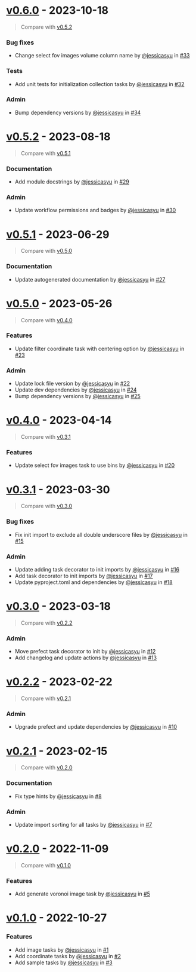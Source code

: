 # [v0.6.0](https://github.com/allen-cell-animated/abm-initialization-collection/releases/tag/v0.6.0) - 2023-10-18

> Compare with [v0.5.2](https://github.com/allen-cell-animated/abm-initialization-collection/compare/v0.5.2...v0.6.0)

### Bug fixes

- Change select fov images volume column name by [@jessicasyu](https://github.com/jessicasyu) in [#33](https://github.com/allen-cell-animated/abm-initialization-collection/pull/33)

### Tests

- Add unit tests for initialization collection tasks by [@jessicasyu](https://github.com/jessicasyu) in [#32](https://github.com/allen-cell-animated/abm-initialization-collection/pull/32)

### Admin

- Bump dependency versions by [@jessicasyu](https://github.com/jessicasyu) in [#34](https://github.com/allen-cell-animated/abm-initialization-collection/pull/34)

# [v0.5.2](https://github.com/allen-cell-animated/abm-initialization-collection/releases/tag/v0.5.2) - 2023-08-18

> Compare with [v0.5.1](https://github.com/allen-cell-animated/abm-initialization-collection/compare/v0.5.1...v0.5.2)

### Documentation

- Add module docstrings by [@jessicasyu](https://github.com/jessicasyu) in [#29](https://github.com/allen-cell-animated/abm-initialization-collection/pull/29)

### Admin

- Update workflow permissions and badges by [@jessicasyu](https://github.com/jessicasyu) in [#30](https://github.com/allen-cell-animated/abm-initialization-collection/pull/30)

# [v0.5.1](https://github.com/allen-cell-animated/abm-initialization-collection/releases/tag/v0.5.1) - 2023-06-29

> Compare with [v0.5.0](https://github.com/allen-cell-animated/abm-initialization-collection/compare/v0.5.0...v0.5.1)

### Documentation

- Update autogenerated documentation by [@jessicasyu](https://github.com/jessicasyu) in [#27](https://github.com/allen-cell-animated/abm-initialization-collection/pull/27)

# [v0.5.0](https://github.com/allen-cell-animated/abm-initialization-collection/releases/tag/v0.5.0) - 2023-05-26

> Compare with [v0.4.0](https://github.com/allen-cell-animated/abm-initialization-collection/compare/v0.4.0...v0.5.0)

### Features

- Update filter coordinate task with centering option by [@jessicasyu](https://github.com/jessicasyu) in [#23](https://github.com/allen-cell-animated/abm-initialization-collection/pull/23)

### Admin

- Update lock file version by [@jessicasyu](https://github.com/jessicasyu) in [#22](https://github.com/allen-cell-animated/abm-initialization-collection/pull/22)
- Update dev dependencies by [@jessicasyu](https://github.com/jessicasyu) in [#24](https://github.com/allen-cell-animated/abm-initialization-collection/pull/24)
- Bump dependency versions by [@jessicasyu](https://github.com/jessicasyu) in [#25](https://github.com/allen-cell-animated/abm-initialization-collection/pull/25)

# [v0.4.0](https://github.com/allen-cell-animated/abm-initialization-collection/releases/tag/v0.4.0) - 2023-04-14

> Compare with [v0.3.1](https://github.com/allen-cell-animated/abm-initialization-collection/compare/v0.3.1...v0.4.0)

### Features

- Update select fov images task to use bins by [@jessicasyu](https://github.com/jessicasyu) in [#20](https://github.com/allen-cell-animated/abm-initialization-collection/pull/20)

# [v0.3.1](https://github.com/allen-cell-animated/abm-initialization-collection/releases/tag/v0.3.1) - 2023-03-30

> Compare with [v0.3.0](https://github.com/allen-cell-animated/abm-initialization-collection/compare/v0.3.0...v0.3.1)

### Bug fixes

- Fix init import to exclude all double underscore files by [@jessicasyu](https://github.com/jessicasyu) in [#15](https://github.com/allen-cell-animated/abm-initialization-collection/pull/15)

### Admin

- Update adding task decorator to init imports by [@jessicasyu](https://github.com/jessicasyu) in [#16](https://github.com/allen-cell-animated/abm-initialization-collection/pull/16)
- Add task decorator to init imports by [@jessicasyu](https://github.com/jessicasyu) in [#17](https://github.com/allen-cell-animated/abm-initialization-collection/pull/17)
- Update pyproject.toml and dependencies by [@jessicasyu](https://github.com/jessicasyu) in [#18](https://github.com/allen-cell-animated/abm-initialization-collection/pull/18)

# [v0.3.0](https://github.com/allen-cell-animated/abm-initialization-collection/releases/tag/v0.3.0) - 2023-03-18

> Compare with [v0.2.2](https://github.com/allen-cell-animated/abm-initialization-collection/compare/v0.2.2...v0.3.0)

### Admin

- Move prefect task decorator to init by [@jessicasyu](https://github.com/jessicasyu) in [#12](https://github.com/allen-cell-animated/abm-initialization-collection/pull/12)
- Add changelog and update actions by [@jessicasyu](https://github.com/jessicasyu) in [#13](https://github.com/allen-cell-animated/abm-initialization-collection/pull/13)

# [v0.2.2](https://github.com/allen-cell-animated/abm-initialization-collection/releases/tag/v0.2.2) - 2023-02-22

> Compare with [v0.2.1](https://github.com/allen-cell-animated/abm-initialization-collection/compare/v0.2.1...v0.2.2)

### Admin

- Upgrade prefect and update dependencies by [@jessicasyu](https://github.com/jessicasyu) in [#10](https://github.com/allen-cell-animated/abm-initialization-collection/pull/10)

# [v0.2.1](https://github.com/allen-cell-animated/abm-initialization-collection/releases/tag/v0.2.1) - 2023-02-15

> Compare with [v0.2.0](https://github.com/allen-cell-animated/abm-initialization-collection/compare/v0.2.0...v0.2.1)

### Documentation

- Fix type hints by [@jessicasyu](https://github.com/jessicasyu) in [#8](https://github.com/allen-cell-animated/abm-initialization-collection/pull/8)

### Admin

- Update import sorting for all tasks by [@jessicasyu](https://github.com/jessicasyu) in [#7](https://github.com/allen-cell-animated/abm-initialization-collection/pull/7)

# [v0.2.0](https://github.com/allen-cell-animated/abm-initialization-collection/releases/tag/v0.2.0) - 2022-11-09

> Compare with [v0.1.0](https://github.com/allen-cell-animated/abm-initialization-collection/compare/v0.1.0...v0.2.0)

### Features

- Add generate voronoi image task by [@jessicasyu](https://github.com/jessicasyu) in [#5](https://github.com/allen-cell-animated/abm-initialization-collection/pull/5)

# [v0.1.0](https://github.com/allen-cell-animated/abm-initialization-collection/releases/tag/v0.1.0) - 2022-10-27

### Features

- Add image tasks by [@jessicasyu](https://github.com/jessicasyu) in [#1](https://github.com/allen-cell-animated/abm-initialization-collection/pull/1)
- Add coordinate tasks by [@jessicasyu](https://github.com/jessicasyu) in [#2](https://github.com/allen-cell-animated/abm-initialization-collection/pull/2)
- Add sample tasks by [@jessicasyu](https://github.com/jessicasyu) in [#3](https://github.com/allen-cell-animated/abm-initialization-collection/pull/3)
